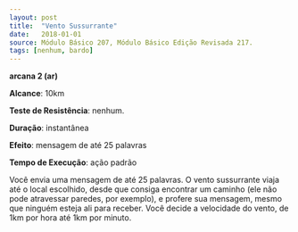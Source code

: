 ```yaml
---
layout: post
title:  "Vento Sussurrante"
date:   2018-01-01
source: Módulo Básico 207, Módulo Básico Edição Revisada 217.
tags: [nenhum, bardo]
---
```


**arcana 2 (ar)**

**Alcance**: 10km

**Teste de Resistência**: nenhum.

**Duração**: instantânea

**Efeito**: mensagem de até 25 palavras

**Tempo de Execução**: ação padrão

Você envia uma mensagem de até 25 palavras. O vento sussurrante viaja até o local escolhido, desde que consiga encontrar um caminho (ele não pode atravessar paredes, por exemplo), e profere sua mensagem, mesmo que ninguém esteja ali para receber.
Você decide a velocidade do vento, de 1km por hora até 1km por minuto.

